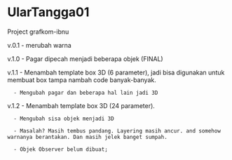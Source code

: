 # UlarTangga01
Project grafkom-ibnu

v.0.1 - merubah warna

v.1.0 - Pagar dipecah menjadi beberapa objek (FINAL)

v.1.1 - Menambah template box 3D (6 parameter), jadi bisa digunakan untuk membuat box tampa nambah code banyak-banyak. 

      - Mengubah pagar dan beberapa hal lain jadi 3D 

v.1.2 - Menambah template box 3D (24 parameter). 

      - Mengubah sisa objek menjadi 3D
      
      - Masalah? Masih tembus pandang. Layering masih ancur. and somehow warnanya berantakan. Dan masih jelek banget sumpah.
      
      - Objek Observer belum dibuat;
